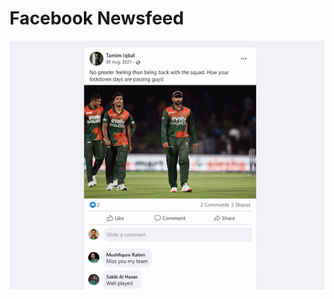 # Facebook Newsfeed
![newsfeed](https://github.com/MahmudulRafi/facebook-newsfeed/blob/main/public/newsfeed.gif)
